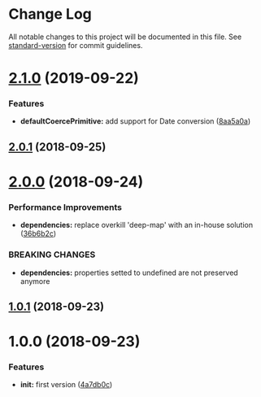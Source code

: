 # Change Log

All notable changes to this project will be documented in this file. See [standard-version](https://github.com/conventional-changelog/standard-version) for commit guidelines.

<a name="2.1.0"></a>
# [2.1.0](https://github.com/ezylean/coerce-middleware/compare/v2.0.1...v2.1.0) (2019-09-22)


### Features

* **defaultCoercePrimitive:** add support for Date conversion ([8aa5a0a](https://github.com/ezylean/coerce-middleware/commit/8aa5a0a))



<a name="2.0.1"></a>
## [2.0.1](https://github.com/ezylean/coerce-middleware/compare/v2.0.0...v2.0.1) (2018-09-25)



<a name="2.0.0"></a>
# [2.0.0](https://github.com/ezylean/coerce-middleware/compare/v1.0.1...v2.0.0) (2018-09-24)


### Performance Improvements

* **dependencies:** replace overkill 'deep-map' with an in-house solution ([36b6b2c](https://github.com/ezylean/coerce-middleware/commit/36b6b2c))


### BREAKING CHANGES

* **dependencies:** properties setted to undefined are not preserved anymore



<a name="1.0.1"></a>
## [1.0.1](https://github.com/ezylean/coerce-middleware/compare/v1.0.0...v1.0.1) (2018-09-23)



<a name="1.0.0"></a>
# 1.0.0 (2018-09-23)


### Features

* **init:** first version ([4a7db0c](https://github.com/ezylean/coerce-middleware/commit/4a7db0c))
